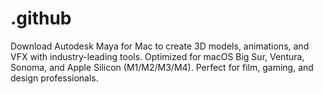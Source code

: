 # .github
Download Autodesk Maya for Mac to create 3D models, animations, and VFX with industry-leading tools. Optimized for macOS Big Sur, Ventura, Sonoma, and Apple Silicon (M1/M2/M3/M4). Perfect for film, gaming, and design professionals.
